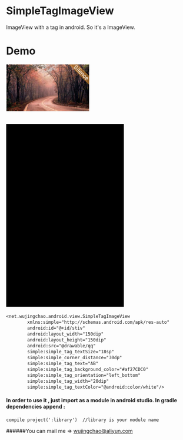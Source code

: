 # SimpleTagImageView
ImageView with a tag in android. So it's a ImageView.

# Demo
<p>
   <img src="./demo1.png" width="226" alt="Screenshot"/>
</p>

<br>

<img src="./demo3.gif" width="320" alt="Screenshot"/>



    <net.wujingchao.android.view.SimpleTagImageView
            xmlns:simple="http://schemas.android.com/apk/res-auto"
            android:id="@+id/stiv"
            android:layout_width="150dip"
            android:layout_height="150dip"
            android:src="@drawable/qq"
            simple:simple_tag_textSize="18sp"
            simple:simple_corner_distance="30dp"
            simple:simple_tag_text="AB"
            simple:simple_tag_background_color="#af27CDC0"
            simple:simple_tag_orientation="left_bottom"
            simple:simple_tag_width="20dip"
            simple:simple_tag_textColor="@android:color/white"/> 
	
#### In order to use it , just import as a module in android studio. In gradle dependencies append :
	compile project(':library')  //library is your module name

######You can mail me => wujingchao@aliyun.com 




